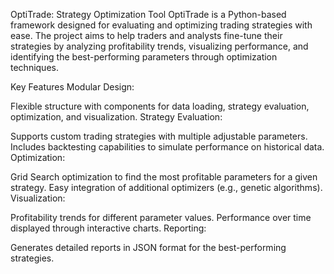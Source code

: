 OptiTrade: Strategy Optimization Tool
OptiTrade is a Python-based framework designed for evaluating and optimizing trading strategies with ease. The project aims to help traders and analysts fine-tune their strategies by analyzing profitability trends, visualizing performance, and identifying the best-performing parameters through optimization techniques.

Key Features
Modular Design:

Flexible structure with components for data loading, strategy evaluation, optimization, and visualization.
Strategy Evaluation:

Supports custom trading strategies with multiple adjustable parameters.
Includes backtesting capabilities to simulate performance on historical data.
Optimization:

Grid Search optimization to find the most profitable parameters for a given strategy.
Easy integration of additional optimizers (e.g., genetic algorithms).
Visualization:

Profitability trends for different parameter values.
Performance over time displayed through interactive charts.
Reporting:

Generates detailed reports in JSON format for the best-performing strategies.
